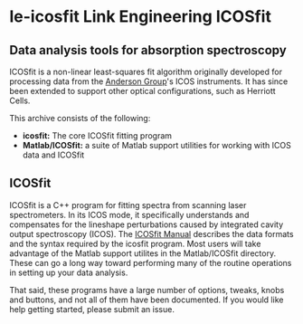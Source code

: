 # le-icosfit Link Engineering ICOSfit
## Data analysis tools for absorption spectroscopy

ICOSfit is a non-linear least-squares fit algorithm originally developed for processing data from the [Anderson Group](https://www.arp.harvard.edu/)'s ICOS instruments. It has since been extended to support other optical configurations, such as Herriott Cells.

This archive consists of the following:
- **icosfit:** The core ICOSfit fitting program
- **Matlab/ICOSfit:** a suite of Matlab support utilities for working with ICOS data and ICOSfit

## ICOSfit
ICOSfit is a C++ program for fitting spectra from scanning laser spectrometers. In its
ICOS mode, it specifically understands and compensates for the lineshape perturbations
caused by integrated cavity output spectroscopy (ICOS). The [ICOSfit
Manual](https://www.arp.harvard.edu/eng/das/manuals/icosfit.html) describes the data
formats and the syntax required by the icosfit program. Most users will take advantage
of the Matlab support utilites in the Matlab/ICOSfit directory. These can go a long
way toward performing many of the routine operations in setting up your data analysis.

That said, these programs have a large number of options, tweaks, knobs and buttons,
and not all of them have been documented. If you would like help getting started,
please submit an issue.
